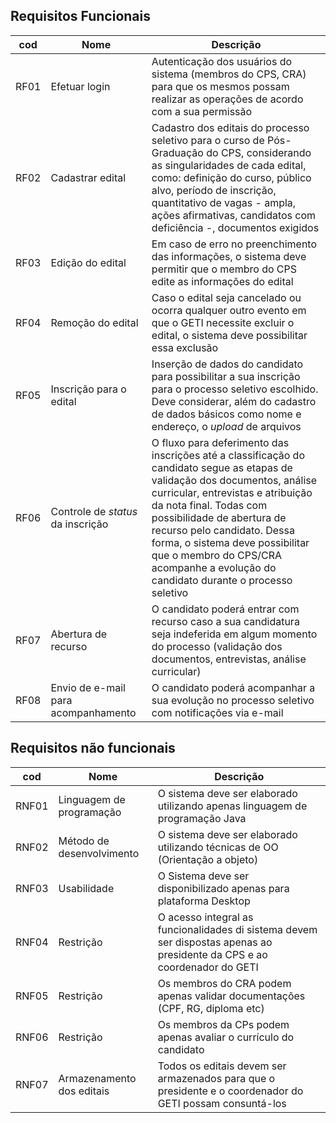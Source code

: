## Requisitos Funcionais

| cod | Nome | Descrição |
|-----|------|-----------|
|RF01|Efetuar login|Autenticação dos usuários do sistema (membros do CPS, CRA) para que os mesmos possam realizar as operações de acordo com a sua permissão|
|RF02|Cadastrar edital|Cadastro dos editais do processo seletivo para o curso de Pós-Graduação do CPS, considerando as singularidades de cada edital, como: definição do curso, público alvo, período de inscrição, quantitativo de vagas - ampla, ações afirmativas, candidatos com deficiência -, documentos exigidos|
|RF03|Edição do edital|Em caso de erro no preenchimento das informações, o sistema deve permitir que o membro do CPS edite as informações do edital|
|RF04|Remoção do edital|Caso o edital seja cancelado ou ocorra qualquer outro evento em que o GETI necessite excluir o edital, o sistema deve possibilitar essa exclusão|
|RF05|Inscrição para o edital|Inserção de dados do candidato para possibilitar a sua inscrição para o processo seletivo escolhido. Deve considerar, além do cadastro de dados básicos como nome e endereço, o *upload* de arquivos|
|RF06|Controle de *status* da inscrição|O fluxo para deferimento das inscrições até a classificação do candidato segue as etapas de validação dos documentos, análise curricular, entrevistas e atribuição da nota final. Todas com possibilidade de abertura de recurso pelo candidato. Dessa forma, o sistema deve possibilitar que o membro do CPS/CRA acompanhe a evolução do candidato durante o processo seletivo|
|RF07|Abertura de recurso|O candidato poderá entrar com recurso caso a sua candidatura seja indeferida em algum momento do processo (validação dos documentos, entrevistas, análise curricular)|
|RF08|Envio de e-mail para acompanhamento|O candidato poderá acompanhar a sua evolução no processo seletivo com notificações via e-mail|


## Requisitos não funcionais

| cod | Nome | Descrição |
| --- | ---- | --------- |
|RNF01|Linguagem de programação|O sistema deve ser elaborado utilizando apenas linguagem de programação Java|
|RNF02|Método de desenvolvimento|O sistema deve ser elaborado utilizando técnicas de OO (Orientação a objeto)|
|RNF03|Usabilidade|O Sistema deve ser disponibilizado apenas para plataforma Desktop|
|RNF04|Restrição|O acesso integral as funcionalidades di sistema devem ser dispostas apenas ao presidente da CPS e ao coordenador do GETI|
|RNF05|Restrição|Os membros do CRA podem apenas validar documentações (CPF, RG, diploma etc)|
|RNF06|Restrição|Os membros da CPs podem apenas avaliar o currículo do candidato|
|RNF07|Armazenamento dos editais|Todos os editais devem ser armazenados para que o presidente e o coordenador do GETI possam consuntá-los|